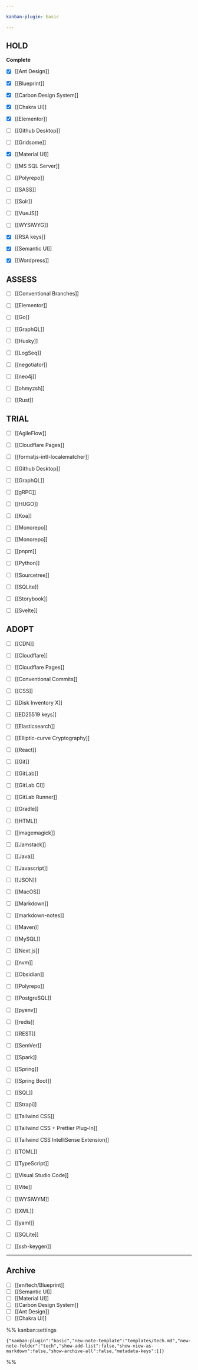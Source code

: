 ```yaml
---

kanban-plugin: basic

---
```


## HOLD

**Complete**
- [x] [[Ant Design]]
- [x] [[Blueprint]]
- [x] [[Carbon Design System]]
- [x] [[Chakra UI]]
- [x] [[Elementor]]
- [ ] [[Github Desktop]]
- [ ] [[Gridsome]]
- [x] [[Material UI]]
- [ ] [[MS SQL Server]]
- [ ] [[Polyrepo]]
- [ ] [[SASS]]
- [ ] [[Solr]]
- [ ] [[VueJS]]
- [ ] [[WYSIWYG]]
- [x] [[RSA keys]]
- [x] [[Semantic UI]]
- [x] [[Wordpress]]


## ASSESS

- [ ] [[Conventional Branches]]
- [ ] [[Elementor]]
- [ ] [[Go]]
- [ ] [[GraphQL]]
- [ ] [[Husky]]
- [ ] [[LogSeq]]
- [ ] [[negotiator]]
- [ ] [[neo4j]]
- [ ] [[ohmyzsh]]
- [ ] [[Rust]]


## TRIAL

- [ ] [[AgileFlow]]
- [ ] [[Cloudflare Pages]]
- [ ] [[formatjs-intl-localematcher]]
- [ ] [[Github Desktop]]
- [ ] [[GraphQL]]
- [ ] [[gRPC]]
- [ ] [[HUGO]]
- [ ] [[Koa]]
- [ ] [[Monorepo]]
- [ ] [[Monorepo]]
- [ ] [[pnpm]]
- [ ] [[Python]]
- [ ] [[Sourcetree]]
- [ ] [[SQLite]]
- [ ] [[Storybook]]
- [ ] [[Svelte]]


## ADOPT

- [ ] [[CDN]]
- [ ] [[Cloudflare]]
- [ ] [[Cloudflare Pages]]
- [ ] [[Conventional Commits]]
- [ ] [[CSS]]
- [ ] [[Disk Inventory X]]
- [ ] [[ED25519 keys]]
- [ ] [[Elasticsearch]]
- [ ] [[Elliptic-curve Cryptography]]
- [ ] [[React]]
- [ ] [[Git]]
- [ ] [[GitLab]]
- [ ] [[GitLab CI]]
- [ ] [[GitLab Runner]]
- [ ] [[Gradle]]
- [ ] [[HTML]]
- [ ] [[imagemagick]]
- [ ] [[Jamstack]]
- [ ] [[Java]]
- [ ] [[Javascript]]
- [ ] [[JSON]]
- [ ] [[MacOS]]
- [ ] [[Markdown]]
- [ ] [[markdown-notes]]
- [ ] [[Maven]]
- [ ] [[MySQL]]
- [ ] [[Next.js]]
- [ ] [[nvm]]
- [ ] [[Obsidian]]
- [ ] [[Polyrepo]]
- [ ] [[PostgreSQL]]
- [ ] [[pyenv]]
- [ ] [[redis]]
- [ ] [[REST]]
- [ ] [[SemVer]]
- [ ] [[Spark]]
- [ ] [[Spring]]
- [ ] [[Spring Boot]]
- [ ] [[SQL]]
- [ ] [[Strapi]]
- [ ] [[Tailwind CSS]]
- [ ] [[Tailwind CSS + Prettier Plug-In]]
- [ ] [[Tailwind CSS IntelliSense Extension]]
- [ ] [[TOML]]
- [ ] [[TypeScript]]
- [ ] [[Visual Studio Code]]
- [ ] [[Vite]]
- [ ] [[WYSIWYM]]
- [ ] [[XML]]
- [ ] [[yaml]]
- [ ] [[SQLite]]
- [ ] [[ssh-keygen]]


***

## Archive

- [ ] [[en/tech/Blueprint]]
- [ ] [[Semantic UI]]
- [ ] [[Material UI]]
- [ ] [[Carbon Design System]]
- [ ] [[Ant Design]]
- [ ] [[Chakra UI]]

%% kanban:settings
```
{"kanban-plugin":"basic","new-note-template":"templates/tech.md","new-note-folder":"tech","show-add-list":false,"show-view-as-markdown":false,"show-archive-all":false,"metadata-keys":[]}
```
%%